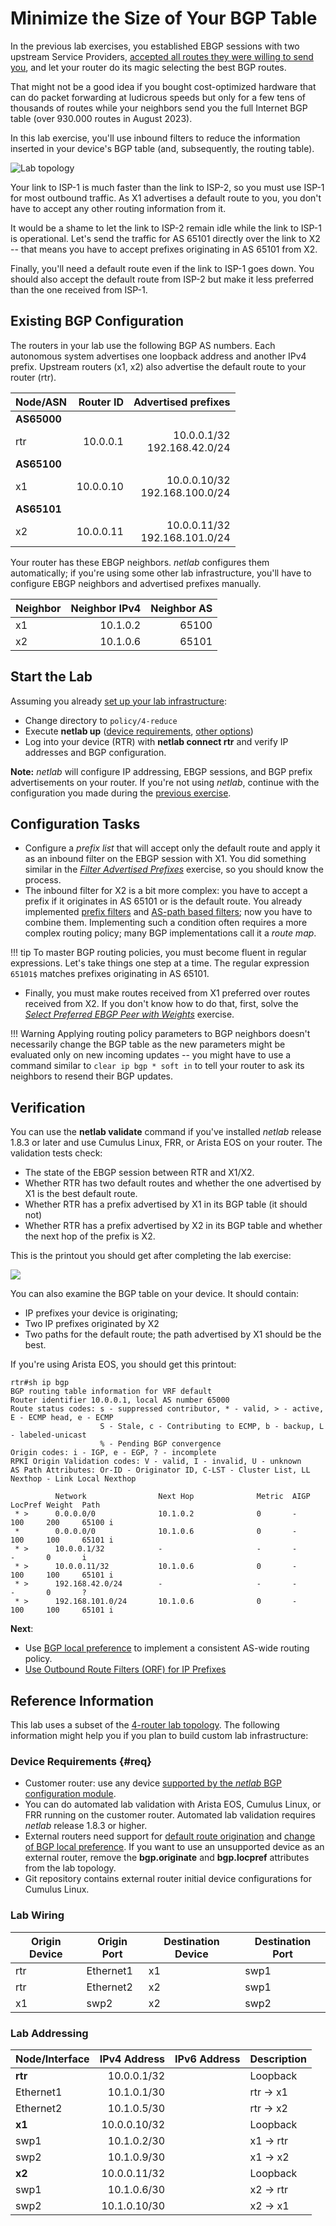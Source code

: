 # Minimize the Size of Your BGP Table

In the previous lab exercises, you established EBGP sessions with two upstream Service Providers, [accepted all routes they were willing to send you](../basic/2-multihomed.md), and let your router do its magic selecting the best BGP routes.

That might not be a good idea if you bought cost-optimized hardware that can do packet forwarding at ludicrous speeds but only for a few tens of thousands of routes while your neighbors send you the full Internet BGP table (over 930.000 routes in August 2023).

In this lab exercise, you'll use inbound filters to reduce the information inserted in your device's BGP table (and, subsequently, the routing table).

![Lab topology](topology-reduce.png)

Your link to ISP-1 is much faster than the link to ISP-2, so you must use ISP-1 for most outbound traffic. As X1 advertises a default route to you, you don't have to accept any other routing information from it.

It would be a shame to let the link to ISP-2 remain idle while the link to ISP-1 is operational. Let's send the traffic for AS 65101 directly over the link to X2 -- that means you have to accept prefixes originating in AS 65101 from X2.

Finally, you'll need a default route even if the link to ISP-1 goes down. You should also accept the default route from ISP-2 but make it less preferred than the one received from ISP-1.

## Existing BGP Configuration

The routers in your lab use the following BGP AS numbers. Each autonomous system advertises one loopback address and another IPv4 prefix. Upstream routers (x1, x2) also advertise the default route to your router (rtr).

| Node/ASN | Router ID | Advertised prefixes |
|----------|----------:|--------------------:|
| **AS65000** ||
| rtr | 10.0.0.1 | 10.0.0.1/32<br>192.168.42.0/24 |
| **AS65100** ||
| x1 | 10.0.0.10 | 10.0.0.10/32<br>192.168.100.0/24 |
| **AS65101** ||
| x2 | 10.0.0.11 | 10.0.0.11/32<br>192.168.101.0/24 |

Your router has these EBGP neighbors. _netlab_ configures them automatically; if you're using some other lab infrastructure, you'll have to configure EBGP neighbors and advertised prefixes manually.

| Neighbor | Neighbor IPv4 | Neighbor AS |
|----------|--------------:|------------:|
| x1 | 10.1.0.2 | 65100 |
| x2 | 10.1.0.6 | 65101 |

## Start the Lab

Assuming you already [set up your lab infrastructure](../1-setup.md):

* Change directory to `policy/4-reduce`
* Execute **netlab up** ([device requirements](#req), [other options](../external/index.md))
* Log into your device (RTR) with **netlab connect rtr** and verify IP addresses and BGP configuration.

**Note:** *netlab* will configure IP addressing, EBGP sessions, and BGP prefix advertisements on your router. If you're not using *netlab*, continue with the configuration you made during the [previous exercise](3-prefix.md).

## Configuration Tasks

* Configure a *prefix list* that will accept only the default route and apply it as an inbound filter on the EBGP session with X1. You did something similar in the _[Filter Advertised Prefixes](3-prefix.md)_ exercise, so you should know the process.
* The inbound filter for X2 is a bit more complex: you have to accept a prefix if it originates in AS 65101 or is the default route. You already implemented [prefix filters](3-prefix.md) and [AS-path based filters](2-stop-transit.md); now you have to combine them. Implementing such a condition often requires a more complex routing policy; many BGP implementations call it a *route map*. 

!!! tip
    To master BGP routing policies, you must become fluent in regular expressions. Let's take things one step at a time. The regular expression `65101$` matches prefixes originating in AS 65101.

* Finally, you must make routes received from X1 preferred over routes received from X2. If you don't know how to do that, first, solve the _[Select Preferred EBGP Peer with Weights](1-weights.md)_ exercise.

!!! Warning
    Applying routing policy parameters to BGP neighbors doesn't necessarily change the BGP table as the new parameters might be evaluated only on new incoming updates -- you might have to use a command similar to `clear ip bgp * soft in` to tell your router to ask its neighbors to resend their BGP updates.

## Verification

You can use the **netlab validate** command if you've installed *netlab* release 1.8.3 or later and use Cumulus Linux, FRR, or Arista EOS on your router. The validation tests check:

* The state of the EBGP session between RTR and X1/X2.
* Whether RTR has two default routes and whether the one advertised by X1 is the best default route.
* Whether RTR has a prefix advertised by X1 in its BGP table (it should not)
* Whether RTR has a prefix advertised by X2 in its BGP table and whether the next hop of the prefix is X2.

This is the printout you should get after completing the lab exercise:

![](policy-reduce-validate.png)

You can also examine the BGP table on your device. It should contain:

* IP prefixes your device is originating;
* Two IP prefixes originated by X2
* Two paths for the default route; the path advertised by X1 should be the best.

If you're using Arista EOS, you should get this printout:

```
rtr#sh ip bgp
BGP routing table information for VRF default
Router identifier 10.0.0.1, local AS number 65000
Route status codes: s - suppressed contributor, * - valid, > - active, E - ECMP head, e - ECMP
                    S - Stale, c - Contributing to ECMP, b - backup, L - labeled-unicast
                    % - Pending BGP convergence
Origin codes: i - IGP, e - EGP, ? - incomplete
RPKI Origin Validation codes: V - valid, I - invalid, U - unknown
AS Path Attributes: Or-ID - Originator ID, C-LST - Cluster List, LL Nexthop - Link Local Nexthop

          Network                Next Hop              Metric  AIGP       LocPref Weight  Path
 * >      0.0.0.0/0              10.1.0.2              0       -          100     200     65100 i
 *        0.0.0.0/0              10.1.0.6              0       -          100     100     65101 i
 * >      10.0.0.1/32            -                     -       -          -       0       i
 * >      10.0.0.11/32           10.1.0.6              0       -          100     100     65101 i
 * >      192.168.42.0/24        -                     -       -          -       0       ?
 * >      192.168.101.0/24       10.1.0.6              0       -          100     100     65101 i
```

**Next**:

* Use [BGP local preference](5-local-preference.md) to implement a consistent AS-wide routing policy.
* [Use Outbound Route Filters (ORF) for IP Prefixes](f-orf.md)

## Reference Information

This lab uses a subset of the [4-router lab topology](../external/4-router.md). The following information might help you if you plan to build custom lab infrastructure:

### Device Requirements {#req}

* Customer router: use any device [supported by the _netlab_ BGP configuration module](https://netlab.tools/platforms/#platform-routing-support).
* You can do automated lab validation with Arista EOS, Cumulus Linux, or FRR running on the customer router. Automated lab validation requires _netlab_ release 1.8.3 or higher.
* External routers need support for [default route origination](https://netlab.tools/plugins/bgp.session/#platform-support) and [change of BGP local preference](https://netlab.tools/plugins/bgp.policy/#platform-support). If you want to use an unsupported device as an external router, remove the **bgp.originate** and **bgp.locpref** attributes from the lab topology.
* Git repository contains external router initial device configurations for Cumulus Linux.

### Lab Wiring

| Origin Device | Origin Port | Destination Device | Destination Port |
|---------------|-------------|--------------------|------------------|
| rtr | Ethernet1 | x1 | swp1 |
| rtr | Ethernet2 | x2 | swp1 |
| x1 | swp2 | x2 | swp2 |

### Lab Addressing

| Node/Interface | IPv4 Address | IPv6 Address | Description |
|----------------|-------------:|-------------:|-------------|
| **rtr** |  10.0.0.1/32 |  | Loopback |
| Ethernet1 | 10.1.0.1/30 |  | rtr -> x1 |
| Ethernet2 | 10.1.0.5/30 |  | rtr -> x2 |
| **x1** |  10.0.0.10/32 |  | Loopback |
| swp1 | 10.1.0.2/30 |  | x1 -> rtr |
| swp2 | 10.1.0.9/30 |  | x1 -> x2 |
| **x2** |  10.0.0.11/32 |  | Loopback |
| swp1 | 10.1.0.6/30 |  | x2 -> rtr |
| swp2 | 10.1.0.10/30 |  | x2 -> x1 |
